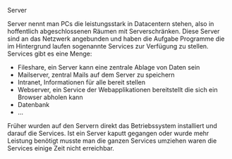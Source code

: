 Server

Server nennt man PCs die leistungsstark in Datacentern stehen, also in hoffentlich abgeschlossenen Räumen mit Serverschränken. Diese Server sind an das Netzwerk angebunden und haben die Aufgabe Programme die im Hintergrund laufen sogenannte Services zur Verfügung zu stellen. Services gibt es eine Menge:

- Fileshare, ein Server kann eine zentrale Ablage von Daten sein
- Mailserver, zentral Mails auf dem Server zu speichern
- Intranet, Informationen für alle bereit stellen
- Webserver, ein Service der Webapplikationen bereitstellt die sich ein Browser abholen kann
- Datenbank
- …

Früher wurden auf den Servern direkt das Betriebssystem installiert und darauf die Services. Ist ein Server kaputt gegangen oder wurde mehr Leistung benötigt musste man die ganzen Services umziehen waren die Services einige Zeit nicht erreichbar.
